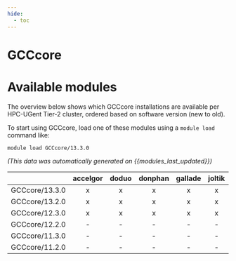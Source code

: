 ```yaml
---
hide:
  - toc
---
```


GCCcore
=======

# Available modules


The overview below shows which GCCcore installations are available per HPC-UGent Tier-2 cluster, ordered based on software version (new to old).

To start using GCCcore, load one of these modules using a `module load` command like:

```shell
module load GCCcore/13.3.0
```

*(This data was automatically generated on {{modules_last_updated}})*  

| |accelgor|doduo|donphan|gallade|joltik|shinx|
| :---: | :---: | :---: | :---: | :---: | :---: | :---: |
|GCCcore/13.3.0|x|x|x|x|x|x|
|GCCcore/13.2.0|x|x|x|x|x|x|
|GCCcore/12.3.0|x|x|x|x|x|x|
|GCCcore/12.2.0|-|-|-|-|-|x|
|GCCcore/11.3.0|-|-|-|-|-|x|
|GCCcore/11.2.0|-|-|-|-|-|x|
